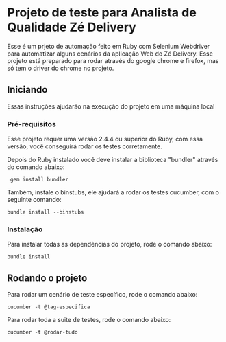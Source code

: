 # Projeto de teste para Analista de Qualidade Zé Delivery
 
 Esse é um prjeto de automação feito em Ruby com Selenium Webdriver para automatizar alguns cenários da aplicação Web do Zé Delivery.
 Esse projeto está preparado para rodar através do google chrome e firefox, mas só tem o driver do chrome no projeto.

 ## Iniciando

 Essas instruções ajudarão na execução do projeto em uma máquina local

 ### Pré-requisitos

 Esse projeto requer uma versão 2.4.4 ou superior do Ruby, com essa versão, você conseguirá rodar os testes corretamente.

 Depois do Ruby instalado você deve instalar a biblioteca "bundler" através do comando abaixo:
```
 gem install bundler
```

Também, instale o binstubs, ele ajudará a rodar os testes cucumber, com o seguinte comando:
```
bundle install --binstubs
```

### Instalação

Para instalar todas as dependências do projeto, rode o comando abaixo:
```
bundle install
```

## Rodando o projeto

Para rodar um cenário de teste específico, rode o comando abaixo:
```
cucumber -t @tag-especifica
```

Para rodar toda a suite de testes, rode o comando abaixo:
```
cucumber -t @rodar-tudo
```






